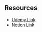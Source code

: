 ## Resources

- [Udemy Link](https://www.udemy.com/course/unit-testing-typescript-nodejs/?couponCode=KEEPLEARNING)
- [Notion Link](https://www.notion.so/lio-nguyen/Typescript-Unit-Test-13a3bb759c3f4ddd84c318eb73f01f65?pvs=4)
